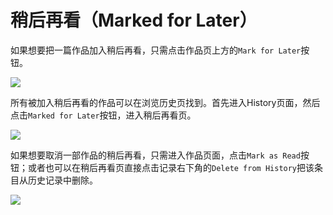 # 稍后再看（Marked for Later）

如果想要把一篇作品加入稍后再看，只需点击作品页上方的`Mark for Later`按钮。

![](../.gitbook/assets/Screenshot\_20230317\_155802.jpg)

所有被加入稍后再看的作品可以在浏览历史页找到。首先进入History页面，然后点击`Marked for Later`按钮，进入稍后再看页。

![](../.gitbook/assets/Screenshot\_20230317\_155939.jpg)

如果想要取消一部作品的稍后再看，只需进入作品页面，点击`Mark as Read`按钮；或者也可以在稍后再看页直接点击记录右下角的`Delete from History`把该条目从历史记录中删除。

![](../.gitbook/assets/Screenshot\_20230317\_155815\_com.android.chrome\_edi.png)
